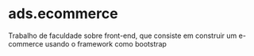 # ads.ecommerce
Trabalho de faculdade sobre front-end, que consiste em construir um e-commerce usando o framework como bootstrap 
